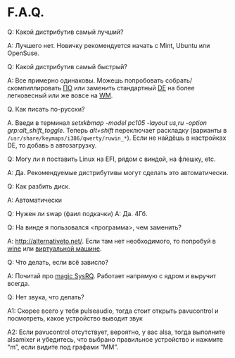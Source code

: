 # F.A.Q.

Q: Какой дистрибутив самый лучший?

A: Лучшего нет. Новичку рекомендуется начать с Mint, Ubuntu или OpenSuse.

Q: Какой дистрибутив самый быстрый?

А: Все примерно одинаковы. Можешь попробовать собрать/скомпиллировать [ПО](https://ru.wikipedia.org/wiki/Программное_обеспечение) или заменить стандартный [DE](https://ru.wikipedia.org/wiki/Среда_рабочего_стола) на более легковесный или же вовсе на [WM](https://ru.wikipedia.org/wiki/Менеджер_окон_X_Window_System). 

Q. Как писать по-русски?

A. Введи в терминал _setxkbmap -model pc105 -layout us,ru -option grp:alt_shift_toggle_. Теперь *alt+shift* переключает раскладку (варианты в `/usr/share/keymaps/i386/qwerty/ruwin_*`). Если не найдёшь в настройках DE, то добавь в автозагрузку.

Q: Могу ли я поставить Linux на EFI, рядом с виндой, на флешку, etc.

А: Да. Рекомендуемые дистрибутивы могут сделать это автоматически.

Q: Как разбить диск.

A: Автоматически 

Q: Нужен ли swap (фаил подкачки)
A: Да. 4Гб.

Q: На винде я пользовался <программа>, чем заменить?

A: http://alternativeto.net/. Если там нет необходимого, то попробуй в [wine](https://ru.wikipedia.org/wiki/Wine) или [виртуальной машине](https://ru.wikipedia.org/wiki/Виртуальная_машина).

Q: Что делать, если всё зависло?

A: Почитай про [magic SysRQ](https://ru.wikipedia.org/wiki/SysRq). Работает напрямую с ядром и выручит всегда.

Q: Нет звука, что делать?

A1: Скорее всего у тебя pulseaudio, тогда стоит открыть pavucontrol и посмотреть, какое устройство выводит звук

А2: Если pavucontrol отсутствует, вероятно, у вас alsa, тогда выполните alsamixer и убедитесь, что выбрано правильное устройство и нажмите “m”, если видите под графами “MM”.
